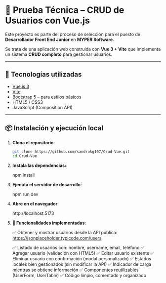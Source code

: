 # 🧪 Prueba Técnica – CRUD de Usuarios con Vue.js

Este proyecto es parte del proceso de selección para el puesto de **Desarrollador Front End Junior** en **MYPER Software**.

Se trata de una aplicación web construida con **Vue 3 + Vite** que implementa un sistema **CRUD completo** para gestionar usuarios.

---

## 🚀 Tecnologías utilizadas

- [Vue.js 3](https://vuejs.org/)
- [Vite](https://vitejs.dev/)
- [Bootstrap 5](https://getbootstrap.com/) – para estilos básicos
- HTML5 / CSS3
- JavaScript (Composition API)

---

## 📦 Instalación y ejecución local

1. **Clona el repositorio**:
   ```bash
   git clone https://github.com/sandrokg107/Crud-Vue.git
   cd Crud-Vue
   ```
2. **Instala las dependencias:**:

   npm install

3. **Ejecuta el servidor de desarrollo**:

   npm run dev

4. **Abre en el navegador**:

   http://localhost:5173

5. **🧩 Funcionalidades implementadas**:

   ✅ Obtener y mostrar usuarios desde la API pública:
   https://jsonplaceholder.typicode.com/users

   ✅ Listado de usuarios con: nombre, username, email, teléfono
   ✅ Agregar usuario (validación con HTML5)
   ✅ Editar usuario existente
   ✅ Eliminar usuario con confirmación (modal personalizado)
   ✅ Estados locales bien gestionados (sin modificar la API)
   ✅ Indicador de carga mientras se obtiene información
   ✅ Componentes reutilizables (UserForm, UserTable)
   ✅ Código limpio, comentado y organizado
